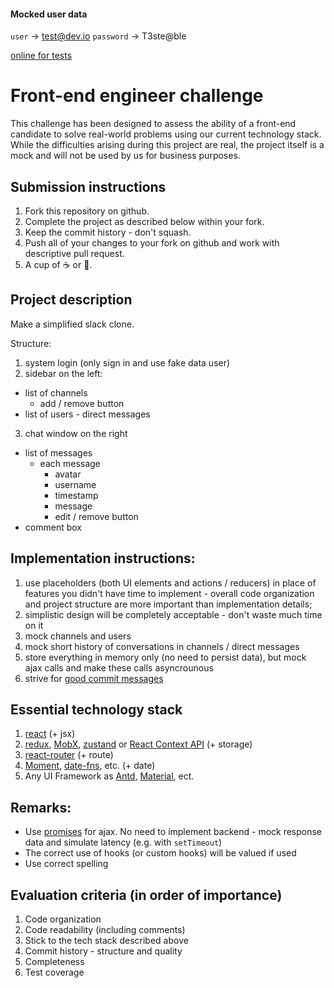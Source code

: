 #### Mocked user data

`user` -> test@dev.io
`password` -> T3ste@ble

[online for tests](https://snaped-icubadev.netlify.app/)

# Front-end engineer challenge

This challenge has been designed to assess the ability of a front-end candidate to solve
real-world problems using our current technology stack. While the difficulties
arising during this project are real, the project itself is a mock and will not
be used by us for business purposes.

## Submission instructions

1. Fork this repository on github.
2. Complete the project as described below within your fork.
3. Keep the commit history - don't squash.
4. Push all of your changes to your fork on github and work with descriptive pull request.
5. A cup of ☕ or 🍵.

## Project description

Make a simplified slack clone.

Structure:

1. system login (only sign in and use fake data user)
2. sidebar on the left:

- list of channels
  - add / remove button
- list of users - direct messages

3. chat window on the right

- list of messages
  - each message
    - avatar
    - username
    - timestamp
    - message
    - edit / remove button
- comment box

## Implementation instructions:

1. use placeholders (both UI elements and actions / reducers) in place of features you didn't have time to implement - overall code organization and project structure are more important than implementation details;
2. simplistic design will be completely acceptable - don't waste much time on it
3. mock channels and users
4. mock short history of conversations in channels / direct messages
5. store everything in memory only (no need to persist data), but mock ajax calls and make these calls asyncrounous
6. strive for [good commit messages](https://github.com/erlang/otp/wiki/writing-good-commit-messages)

## Essential technology stack

1. [react](https://facebook.github.io/react) (+ jsx)
2. [redux](http://redux.js.org), [MobX](https://mobx.js.org), [zustand](https://github.com/pmndrs/zustand) or [React Context API](https://es.reactjs.org/docs/context.html) (+ storage)
3. [react-router](https://github.com/reactjs/react-router) (+ route)
4. [Moment](https://momentjs.com/docs/), [date-fns](https://date-fns.org/), etc. (+ date)
5. Any UI Framework as [Antd](https://ant.design/docs/react/introduce), [Material](https://mui.com/material-ui/getting-started/installation/), ect.

## Remarks:

- Use [promises](https://developer.mozilla.org/en-US/docs/Web/JavaScript/Reference/Global_Objects/Promise) for ajax. No need to implement backend - mock response data and simulate latency (e.g. with `setTimeout`)
- The correct use of hooks (or custom hooks) will be valued if used
- Use correct spelling

## Evaluation criteria (in order of importance)

1. Code organization
2. Code readability (including comments)
3. Stick to the tech stack described above
4. Commit history - structure and quality
5. Completeness
6. Test coverage
